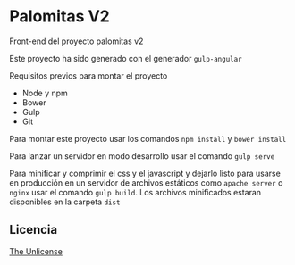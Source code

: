 # Palomitas V2

Front-end del proyecto palomitas v2

Este proyecto ha sido generado con el generador `gulp-angular`

Requisitos previos para montar el proyecto

- Node y npm
- Bower
- Gulp
- Git

Para montar este proyecto usar los comandos `npm install` y `bower install`

Para lanzar un servidor en modo desarrollo usar el comando `gulp serve`

Para minificar y comprimir el css y el javascript y dejarlo listo para usarse en producción en un servidor de archivos estáticos como `apache server` o `nginx` usar el comando `gulp build`. Los archivos minificados estaran disponibles en la carpeta `dist`

## Licencia

[The Unlicense](https://github.com/juandjara/palomitas-angular/blob/master/LICENSE)
